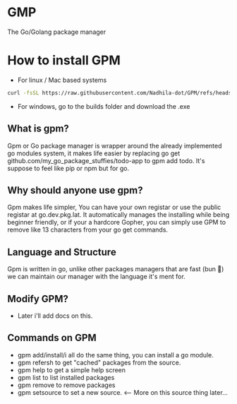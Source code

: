 # GMP
 The Go/Golang package manager

# How to install GPM
- For linux / Mac based systems
```bash
curl -fsSL https://raw.githubusercontent.com/Nadhila-dot/GPM/refs/heads/main/install.sh | bash
```
- For windows, go to the builds folder and download the .exe

## What is gpm?
Gpm or Go package manager is wrapper around the already implemented go modules system, it makes life easier by replacing go get github.com/my_go_package_stuffies/todo-app to gpm add todo. It's suppose to feel like pip or npm but for go.

## Why should anyone use gpm?
Gpm makes life simpler, You can have your own registar or use the public registar at go.dev.pkg.lat. It automatically manages the installing while being beginner friendly, or if your a hardcore Gopher, you can simply use GPM to remove like 13 characters from your go get commands. 

## Language and Structure 
Gpm is written in go, unlike other packages managers that are fast (bun 👀) we can maintain our manager with the language it's ment for. 

## Modify GPM?
- Later i'll add docs on this. 

## Commands on GPM
- gpm add/install/i all do the same thing, you can install a go module. 
- gpm refersh to get "cached" packages from the source.
- gpm help to get a simple help screen
- gpm list to list installed packages
- gpm remove to remove packages
- gpm setsource to set a new source. <-- More on this source thing later...

